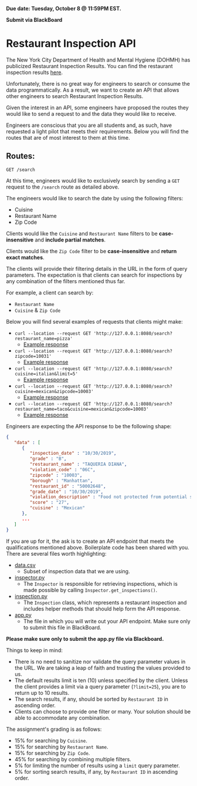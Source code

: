 **Due date: Tuesday, October 8 @ 11:59PM EST.**

**Submit via BlackBoard**

# Restaurant Inspection API

The New York City Department of Health and Mental Hygiene (DOHMH) has publicized Restaurant Inspection Results. You can find the restaurant inspection results [here](https://data.cityofnewyork.us/Health/DOHMH-New-York-City-Restaurant-Inspection-Results/43nn-pn8j).

Unfortunately, there is no great way for engineers to search or consume the data programmatically. As a result, we want to create an API that allows other engineers to search Restaurant Inspection Results.

Given the interest in an API, some engineers have proposed the routes they would like to send a request to and the data they would like to receive.

Engineers are conscious that you are all students and, as such, have requested a light pilot that meets their requirements. Below you will find the routes that are of most interest to them at this time.

## Routes:
`GET /search`

At this time, engineers would like to exclusively search by sending a `GET` request to the `/search` route as detailed above.

The engineers would like to search the date by using the following filters:
* Cuisine
* Restaurant Name
* Zip Code

Clients would like the `Cuisine` and `Restaurant Name` filters to be **case-insensitive** and **include partial matches**.

Clients would like the `Zip Code` filter to be **case-insensitive** and **return exact matches**.

The clients will provide their filtering details in the URL in the form of query parameters. The expectation is that clients can search for inspections by any combination of the filters mentioned thus far.

For example, a client can search by:
* `Restaurant Name`
* `Cuisine` & `Zip Code`

Below you will find several examples of requests that clients might make:
  - `curl --location --request GET 'http://127.0.0.1:8080/search?restaurant_name=pizza'`
    - [Example response](golden_files/search_by_restaurant_name.json)
  - `curl --location --request GET 'http://127.0.0.1:8080/search?zipcode=10031'`
    - [Example response](golden_files/search_by_zipcode.json)
  - `curl --location --request GET 'http://127.0.0.1:8080/search?cuisine=italian&limit=5'`
    - [Example response](golden_files/search_by_cuisine_with_limit.json)
  - `curl --location --request GET 'http://127.0.0.1:8080/search?cuisine=mexican&zipcode=10003'`
    - [Example response](golden_files/search_by_cuisine_and_zipcode.json)
  - `curl --location --request GET 'http://127.0.0.1:8080/search?restaurant_name=taco&cuisine=mexican&zipcode=10003'`
    - [Example response](golden_files/search_by_restaurant_name_cuisine_and_zipcode.json)

Engineers are expecting the API response to be the following shape:
```JSON
{
   "data" : [
      {
         "inspection_date" : "10/30/2019",
         "grade" : "B",
         "restaurant_name" : "TAQUERIA DIANA",
         "violation_code" : "06C",
         "zipcode" : "10003",
         "borough" : "Manhattan",
         "restaurant_id" : "50002648",
         "grade_date" : "10/30/2019",
         "violation_description" : "Food not protected from potential source of contamination during storage, preparation, transportation, display or service.",
         "score" : "27",
         "cuisine" : "Mexican"
      },
      ...
   ]
}
```

If you are up for it, the ask is to create an API endpoint that meets the qualifications mentioned above. Boilerplate code has been shared with you. There are several files worth highlighting:
  - [data.csv](data.csv)
    - Subset of inspection data that we are using.
  - [inspector.py](inspector.py)
    - The `Inspector` is responsible for retrieving inspections, which is made possible by calling `Inspector.get_inspections()`.
  - [inspection.py](inspection.py)
    - The `Inspection` class, which represents a restaurant inspection and includes helper methods that should help form the API response.
  - [app.py](app.py)
    - The file in which you will write out your API endpoint. Make sure only to submit this file in BlackBoard.

**Please make sure only to submit the app.py file via Blackboard.**

Things to keep in mind:
  - There is no need to sanitize nor validate the query parameter values in the URL. We are taking a leap of faith and trusting the values provided to us.
  - The default results limit is ten (10) unless specified by the client. Unless the client provides a limit via a query parameter (`?limit=25`), you are to return up to 10 results.
  - The search results, if any, should be sorted by `Restaurant ID` in ascending order.
  - Clients can choose to provide one filter or many. Your solution should be able to accommodate any combination.

The assignment's grading is as follows:
  - 15% for searching by `Cuisine`.
  - 15% for searching by `Restaurant Name`.
  - 15% for searching by `Zip Code`.
  - 45% for searching by combining multiple filters.
  - 5% for limiting the number of results using a `limit` query parameter.
  - 5% for sorting search results, if any, by `Restaurant ID` in ascending order.

